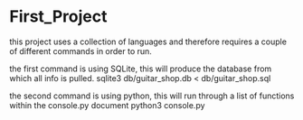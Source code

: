 # First_Project

this project uses a collection of languages and therefore requires a couple of different commands in order to run.

the first command is using SQLite, this will produce the database from which all info is pulled.
sqlite3 db/guitar_shop.db < db/guitar_shop.sql

the second command is using python, this will run through a list of functions within the console.py document
python3 console.py
